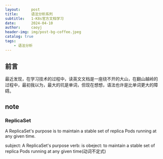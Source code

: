 ```yaml
---
layout:     post
title:      语法分析系列
subtitle:   1-K8s官方文档学习
date:       2024-04-10
author:     caoyj
header-img: img/post-bg-coffee.jpeg
catalog: true
tags:
    - 语法分析
---
```


## 前言

最近发现，在学习技术的过程中，读英文文档是一座绕不开的大山，在翻山越岭的过程中，最初我以为，最大的坑是单词，但现在想想，语法也许是比单词更大的障碍。

## note
### ReplicaSet

A ReplicaSet's purpose is to maintain a stable set of replica Pods running at any given time.

subject:
   A ReplicaSet's purpose
verb:
   is
obeject:
    to maintain a stable set of replica Pods running at any given time(动词不定式)






